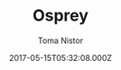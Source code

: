 ---
title: Osprey
github: https://github.com/tomanistor/osprey
demo: https://tomanistor.com/
author: Toma Nistor
ssg:
  - Hugo
cms:
  - Markdown
date: 2017-05-15T05:32:08.000Z
description: Simple, clean, and fast one-page Hugo portfolio theme accompanied by a blog
draft: true
publish_date: '2017-05-15T05:32:08Z'
update_date: '2019-12-09T04:30:31Z'
github_star: 174
github_fork: 82
---